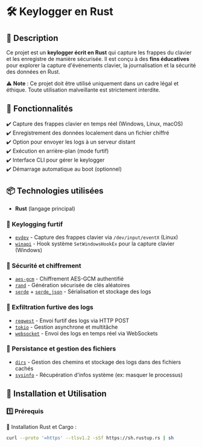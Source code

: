 # 🛠 Keylogger en Rust  

## 📌 Description  
Ce projet est un **keylogger écrit en Rust** qui capture les frappes du clavier et les enregistre de manière sécurisée. Il est conçu à des **fins éducatives** pour explorer la capture d'événements clavier, la journalisation et la sécurité des données en Rust.  

⚠️ **Note** : Ce projet doit être utilisé uniquement dans un cadre légal et éthique. Toute utilisation malveillante est strictement interdite.  

## 🚀 Fonctionnalités  
✔️ Capture des frappes clavier en temps réel (Windows, Linux, macOS)  
✔️ Enregistrement des données localement dans un fichier chiffré  
✔️ Option pour envoyer les logs à un serveur distant  
✔️ Exécution en arrière-plan (mode furtif)  
✔️ Interface CLI pour gérer le keylogger  
✔️ Démarrage automatique au boot (optionnel)  

## 📦 Technologies utilisées  
- **Rust** (langage principal)  

### 🔹 Keylogging furtif  
- [`evdev`](https://docs.rs/evdev/latest/evdev/) - Capture des frappes clavier via `/dev/input/eventX` (Linux)  
- [`winapi`](https://docs.rs/winapi/latest/winapi/) - Hook système `SetWindowsHookEx` pour la capture clavier (Windows)  

### 🔹 Sécurité et chiffrement  
- [`aes-gcm`](https://docs.rs/aes-gcm/latest/aes_gcm/) - Chiffrement AES-GCM authentifié  
- [`rand`](https://docs.rs/rand/latest/rand/) - Génération sécurisée de clés aléatoires  
- [`serde`](https://docs.rs/serde/latest/serde/) + [`serde_json`](https://docs.rs/serde_json/latest/serde_json/) - Sérialisation et stockage des logs  

### 🔹 Exfiltration furtive des logs  
- [`reqwest`](https://docs.rs/reqwest/latest/reqwest/) - Envoi furtif des logs via HTTP POST  
- [`tokio`](https://tokio.rs/) - Gestion asynchrone et multitâche  
- [`websocket`](https://docs.rs/websocket/latest/websocket/) - Envoi des logs en temps réel via WebSockets  

### 🔹 Persistance et gestion des fichiers  
- [`dirs`](https://docs.rs/dirs/latest/dirs/) - Gestion des chemins et stockage des logs dans des fichiers cachés  
- [`sysinfo`](https://docs.rs/sysinfo/latest/sysinfo/) - Récupération d'infos système (ex: masquer le processus)  


## 🔧 Installation et Utilisation  

### 1️⃣ Prérequis  
📌 Installation Rust et Cargo :  
```bash
curl --proto '=https' --tlsv1.2 -sSf https://sh.rustup.rs | sh
